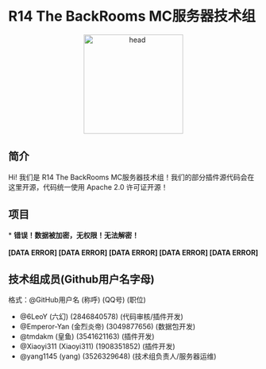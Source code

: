 # R14 The BackRooms MC服务器技术组

<div align="center"><img alt="head" src="https://avatars.githubusercontent.com/u/140497097?s=400&u=9d238eb491b96bff570831fbbd1cad4ef47cb863&v=4" width="200"></img></div>


## 简介
Hi! 我们是 R14 The BackRooms MC服务器技术组！我们的部分插件源代码会在这里开源，代码统一使用 Apache 2.0 许可证开源！

## 项目
\* **错误！数据被加密，无权限！无法解密！**<br/><br/>
**[DATA ERROR] [DATA ERROR] [DATA ERROR] [DATA ERROR] [DATA ERROR]**

## 技术组成员(Github用户名字母)
格式：@GitHub用户名 (称呼) (QQ号) (职位)
- @6LeoY (六幻) (2846840578) (代码审核/插件开发)
- @Emperor-Yan (金烈炎帝) (3049877656) (数据包开发)
- @tmdakm (皇鱼) (3541621163) (插件开发)
- @Xiaoyi311 (Xiaoyi311) (1908351852) (插件开发)
- @yang1145 (yang) (3526329648) (技术组负责人/服务器运维)
